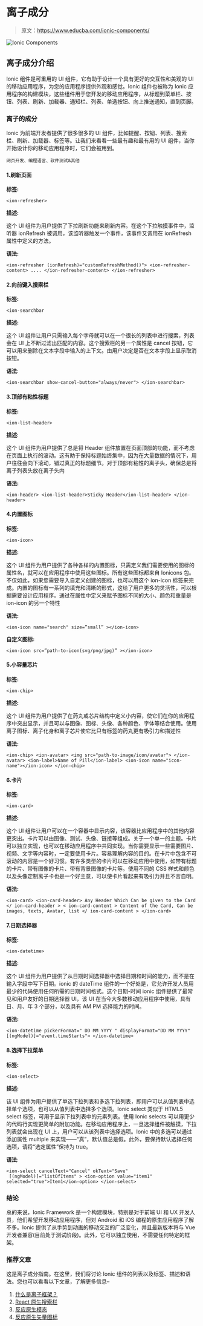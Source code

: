 # 离子成分

> 原文：<https://www.educba.com/ionic-components/>

![Ionic Components](img/28c3273fc4da3c351f5e6b0c8349e0e8.png)



## 离子成分介绍

Ionic 组件是可重用的 UI 组件，它有助于设计一个具有更好的交互性和美观的 UI 的移动应用程序，为您的应用程序提供外观和感觉。Ionic 组件也被称为 Ionic 应用程序的构建模块，这些组件用于您开发的移动应用程序，从标题到菜单栏、按钮、列表、刷新、加载器、通知栏、列表、单选按钮、向上推送通知，直到页脚。

### 离子的成分

Ionic 为前端开发者提供了很多很多的 UI 组件，比如提醒、按钮、列表、搜索栏、刷新、加载器、标签等。让我们来看看一些最有趣和最有用的 UI 组件，当你开始设计你的移动应用程序时，它们会被用到。

<small>网页开发、编程语言、软件测试&其他</small>

#### 1.刷新页面

**标签:**

`<ion-refresher>`

**描述:**

这个 UI 组件为用户提供了下拉刷新功能来刷新内容。在这个下拉触摸事件中，监听器 ionRefresh 被调用，该监听器触发一个事件，该事件又调用在 ionRefresh 属性中定义的方法。

**语法:**

`<ion-refresher (ionRefresh)="customRefreshMethod()">
<ion-refresher-content> .... </ion-refresher-content>
</ion-refresher>`

#### 2.向前键入搜索栏

**标签:**

`<ion-searchbar`

**描述:**

这个 UI 组件让用户只需输入每个字母就可以在一个很长的列表中进行搜索，列表会在 UI 上不断过滤出匹配的内容。这个搜索栏的另一个属性是 cancel 按钮，它可以用来删除在文本字段中输入的上下文。由用户决定是否在文本字段上显示取消按钮。

**语法**:

`<ion-searchbar show-cancel-button="always/never">
</ion-searchbar>`

#### 3.顶部有粘性标题

**标签:**

`<ion-list-header>`

**描述**:

这个 UI 组件为用户提供了总是将 Header 组件放置在页面顶部的功能，而不考虑在页面上执行的滚动。这有助于保持标题始终集中，因为在大量数据的情况下，用户往往会向下滚动，错过真正的标题细节。对于顶部有粘性的离子头，确保总是将离子列表头放在离子头内

**语法:**

`<ion-header>
<ion-list-header>Sticky Header</ion-list-header>
</ion-header>`

#### 4.内置图标

**标签:**

`<ion-icon>`

**描述:**

这个 UI 组件为用户提供了各种各样的内置图标，只需定义我们需要使用的图标的属性名，就可以在应用程序中使用这些图标。所有这些图标都来自 Ionicons 包。不仅如此，如果您需要导入自定义创建的图标，也可以用这个 ion-icon 标签来完成。内置的图标有一系列的填充和清晰的形式，这给了用户更多的灵活性，可以根据需要设计应用程序。通过在属性中定义来赋予图标不同的大小、颜色和重量是 ion-icon 的另一个特性

**语法:**

`<ion-icon name="search" size=”small” ></ion-icon>`

**自定义图标:**

`<ion-icon src=”path-to-icon(svg/png/jpg)” ></ion-icon>`

#### 5.小容量芯片

**标签:**

`<ion-chip>`

**描述:**

这个 UI 组件为用户提供了在药丸或芯片结构中定义小内容，使它们在你的应用程序中突出显示，并且可以与图像、图标、头像、各种颜色、字体等结合使用。使用离子图标、离子化身和离子芯片使它比只有标签的药丸更有吸引力和描述性

**语法:**

`<ion-chip>
<ion-avatar>
<img src="path-to-image/icon/avatar">
</ion-avatar>
<ion-label>Name of Pill</ion-label>
<ion-icon name="icon-name"></ion-icon>
</ion-chip>`

#### 6.卡片

**标签:**

`<ion-card>`

**描述:**

这个 UI 组件让用户可以在一个容器中显示内容，该容器比应用程序中的其他内容更突出。卡片可以由图像、测试、头像、链接等组成。关于一个单一的主题。卡片可以独立实现，也可以在移动应用程序中共同实现。当你需要显示一些需要图片、视频、文字等内容时，一定要使用卡片。容易理解内容的目的。在卡片中包含不可滚动的内容是一个好习惯。有许多类型的卡片可以在移动应用中使用，如带有标题的卡片、带有图像的卡片、带有背景图像的卡片等。使用不同的 CSS 样式和颜色以及头像定制离子卡也是一个好主意，可以使卡片看起来有吸引力并且不言自明。

**语法:**

`<ion-card>
<ion-card-header>
Any Header Which Can be given to the Card
</ ion-card-header >
< ion-card-content >
Content of the Card, Can be images, texts, Avatar, list
</ ion-card-content >
</ion-card>`

#### 7.日期选择器

**标签:**

`<ion-datetime>`

**描述:**

这个 UI 组件为用户提供了从日期时间选择器中选择日期和时间的能力，而不是在输入字段中写下日期。ionic 的 dateTime 组件的一个好处是，它允许开发人员用最少的代码使用任何所需的日期时间格式。这个日期-时间 ionic 组件提供了最常见和用户友好的日期选择器 UI，该 UI 在当今大多数移动应用程序中使用，具有日、月、年 3 个部分，以及具有 AM PM 选择能力的时间。

**语法:**

`<ion-datetime
pickerFormat=" DD MM YYYY "
displayFormat="DD MM YYYY" [(ngModel)]="event.timeStarts">
</ion-datetime>`

#### 8.选择下拉菜单

**标签:**

`<ion-select>`

**描述:**

该 UI 组件为用户提供了单选下拉列表和多选下拉列表，即用户可以从值列表中选择单个选项，也可以从值列表中选择多个选项。Ionic select 类似于 HTML5 select 标签，可用于显示下拉列表中的元素列表。使用 Ionic selects 可以用更少的代码行实现更简单的附加功能。在移动应用程序上，一旦选择组件被触摸，下拉列表就会出现在 UI 上，用户可以从该列表中选择选项。Ionic 中的多选可以通过添加属性 multiple 来实现——“真”，默认值总是假。此外，要保持默认选择任何选项，请将“选定属性”保持为 true。

**语法**:

`<ion-select cancelText="Cancel" okText="Save"    [(ngModel)]="listOfItems" >
<ion-option value="item1" selected="true">Item1</ion-option>
</ion-select>`

### 结论

总的来说，Ionic Framework 是一个构建模块，特别是对于前端 UI 和 UX 开发人员，他们希望开发移动应用程序，但对 Android 和 iOS 编程的原生应用程序了解不多。Ionic 提供了从手势到动画的移动交互的广泛变化，并且最新版本将与 Vue 开发者兼容(目前处于测试阶段)。此外，它可以独立使用，不需要任何特定的框架。

### 推荐文章

这是离子成分指南。在这里，我们将讨论 Ionic 组件的列表以及标签、描述和语法。您也可以看看以下文章，了解更多信息–

1.  [什么是离子框架？](https://www.educba.com/what-is-ionic-framework/)
2.  [React 原生搜索栏](https://www.educba.com/react-native-search-bar/)
3.  [反应原生模态](https://www.educba.com/react-native-modal/)
4.  [反应原生矢量图标](https://www.educba.com/react-native-vector-icons/)





